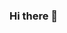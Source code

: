 ### Hi there 👋

<!--
**harikrishna9/harikrishna9** is a ✨ _special_ ✨ repository because its `README.md` (this file) appears on your GitHub profile.

Here are some ideas to get you started:

- 🔭 I’m currently working on data science intern @Codegnan
- 🌱 I’m currently learning Machine Learning 
- 👯 I’m looking to collaborate on ML
